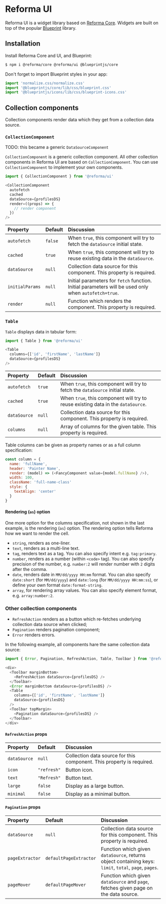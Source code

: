 # Reforma UI

Reforma UI is a widget library based on [Reforma Core](https://github.com/dimakura/reforma/tree/master/core). Widgets are built on top of the popular [Blueprint](https://blueprintjs.com) library.

## Installation

Install Reforma Core and UI, and Blueprint:

```sh
$ npm i @reforma/core @reforma/ui @blueprintjs/core
```

Don't forget to import Blueprint styles in your app:

```js
import 'normalize.css/normalize.css'
import '@blueprintjs/core/lib/css/blueprint.css'
import '@blueprintjs/icons/lib/css/blueprint-icons.css'
```

## Collection components

Collection components render data which they get from a collection data source.

### `CollectionComponent`

TODO: this became a generic `DataSourceComponent`

`CollectionComponent` is a generic collection component. All other collection components in Reforma UI are based on `CollectionComponent`. You can use `CollectionComponent` to implement your own components.

```js
import { CollectionComponent } from '@reforma/ui'

<CollectionComponent
  autofetch
  cached
  dataSource={profilesDS}
  render=((props) => {
    // render component
  })
/>
```

| Property | Default | Discussion |
| :------- | :------ | :--------- |
| `autofetch` | `false` | When `true`, this component will try to fetch the `dataSource` initial state. |
| `cached` | `true` | When `true`, this component will try to reuse existing data in the `dataSource`. |
| `dataSource` | `null` | Collection data source for this component. This property is required. |
| `initialParams` | `null` | Initial parameters for `fetch` function. Initial parameters will be used only when `autofetch=true`. |
| `render` | `null` | Function which renders the component. This property is required.

### `Table`

`Table` displays data in tabular form:

```js
import { Table } from '@reforma/ui'

<Table
  columns={['id', 'firstName', 'lastName']}
  dataSource={profilesDS}
/>
```

| Property | Default | Discussion |
| :------- | :------ | :--------- |
| `autofetch` | `true` | When `true`, this component will try to fetch the `dataSource` initial state. |
| `cached` | `true` | When `true`, this component will try to reuse existing data in the `dataSource`. |
| `dataSource` | `null` | Collection data source for this component. This property is required.
| `columns` | `null` | Array of columns for the given table. This property is required.

Table columns can be given as property names or as a full column specification:

```js
const column = {
  name: 'fullName',
  header: 'Painter Name',
  render: (model) => (<FancyComponent value={model.fullName} />),
  width: 100,
  className: 'full-name-class'
  style: {
    textAlign: 'center'
  }
}
```

#### Rendering (`as`) option

One more option for the columns specification, not shown in the last example, is the rendering (`as`) option. The rendering option tells Reforma how we want to render the cell.

- `string`, renders as one-liner.
- `text`, renders as a multi-line text.
- `tag`, renders text as a tag. You can also specify intent e.g. `tag:primary`.
- `number`, renders as a number (within `<code>` tag). You can also specify precision of the number, e.g. `number:2` will render number with `2` digits after the comma.
- `date`, renders date in `MM/dd/yyyy HH:mm` format. You can also specify `date:short` (for `MM/dd/yyyy`) and `date:long` (for `MM/dd/yyyy HH:mm:ss`), or define your own format `date:format-string`.
- `array`, for rendering array values. You can also specify element format, e.g. `array:number:2`.

### Other collection components

- `RefreshAction` renders as a button which re-fetches underlying collection data source when clicked;
- `Pagination` renders pagination component;
- `Error` renders errors.

In the following example, all components hare the same collection data source:

```js
import { Error, Pagination, RefreshAction, Table, Toolbar } from '@reforma/ui'

<div>
  <Toolbar marginBottom>
    <RefreshAction dataSource={profilesDS} />
  </Toolbar>
  <Error marginBottom dataSource={profilesDS} />
  <Table
    columns={['id', 'firstName', 'lastName']}
    dataSource={profilesDS}
  />
  <Toolbar topMargin>
    <Pagination dataSource={profilesDS} />
  </Toolbar>
</div>
```

#### `RefreshAction` props

| Property | Default | Discussion |
| :------- | :------ | :--------- |
| `dataSource` | `null` | Collection data source for this component. This property is required. |
| `icon` | `"refresh"` | Button icon. |
| `text` | `"Refresh"` | Button text. |
| `large` | `false` | Display as a large button. |
| `minimal` | `false` | Display as a minimal button. |

#### `Pagination` props

| Property | Default | Discussion |
| :------- | :------ | :--------- |
| `dataSource` | `null` | Collection data source for this component. This property is required. |
| `pageExtractor` | `defaultPageExtractor` | Function which given `dataSource`, returns object containing keys: `limit`, `total`, `page`, `pages`. |
| `pageMover` | `defaultPageMover` | Function which given `dataSource` and `page`, fetches given page on the data source. |
